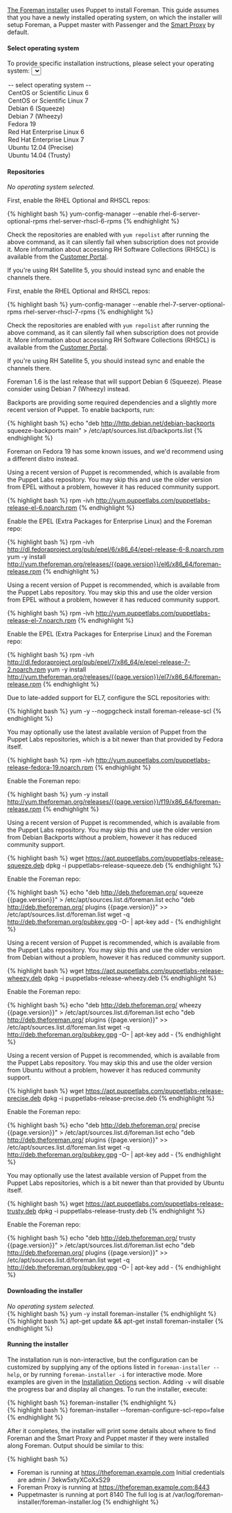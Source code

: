 [The Foreman installer](/manuals/{{page.version}}/index.html#3.2ForemanInstaller) uses Puppet to install Foreman. This guide assumes that you have a newly installed operating system, on which the installer will setup Foreman, a Puppet master with Passenger and the [Smart Proxy](/manuals/{{page.version}}/index.html#4.3SmartProxies) by default.

#### Select operating system

<script type="text/javascript">
function update_quickstart_os(select) {
  var os = select.value;
  $(".quickstart_os").hide();
  if (os && os != 'none') {
    $(".quickstart_os_"+os).show();
  } else {
    $(".quickstart_os_none").show();
  }
}
</script>

To provide specific installation instructions, please select your operating system:
<select onChange="update_quickstart_os(this);">
  <option value="none">-- select operating system --</option>
  <option value="el6">CentOS or Scientific Linux 6</option>
  <option value="el7">CentOS or Scientific Linux 7</option>
  <option value="debian6">Debian 6 (Squeeze)</option>
  <option value="debian7">Debian 7 (Wheezy)</option>
  <option value="fedora19">Fedora 19</option>
  <option value="rhel6">Red Hat Enterprise Linux 6</option>
  <option value="rhel7">Red Hat Enterprise Linux 7</option>
  <option value="ubuntu1204">Ubuntu 12.04 (Precise)</option>
  <option value="ubuntu1404">Ubuntu 14.04 (Trusty)</option>
</select>

#### Repositories

<div class="quickstart_os quickstart_os_none">
  <i>No operating system selected.</i>
</div>

<div class="quickstart_os quickstart_os_rhel6">
  <p>First, enable the RHEL Optional and RHSCL repos:</p>

{% highlight bash %}
yum-config-manager --enable rhel-6-server-optional-rpms rhel-server-rhscl-6-rpms
{% endhighlight %}

  <p>
    Check the repositories are enabled with <code>yum repolist</code> after running the above command, as it can silently fail when subscription does not provide it.
    More information about accessing RH Software Collections (RHSCL) is available from the <a href="https://access.redhat.com/solutions/472793">Customer Portal</a>.
  </p>

  <p>If you're using RH Satellite 5, you should instead sync and enable the channels there.</p>
</div>

<div class="quickstart_os quickstart_os_rhel7">
  <p>First, enable the RHEL Optional and RHSCL repos:</p>

{% highlight bash %}
yum-config-manager --enable rhel-7-server-optional-rpms rhel-server-rhscl-7-rpms
{% endhighlight %}

  <p>
    Check the repositories are enabled with <code>yum repolist</code> after running the above command, as it can silently fail when subscription does not provide it.
    More information about accessing RH Software Collections (RHSCL) is available from the <a href="https://access.redhat.com/solutions/472793">Customer Portal</a>.
  </p>

  <p>If you're using RH Satellite 5, you should instead sync and enable the channels there.</p>
</div>

<div class="quickstart_os quickstart_os_debian6">
  <div class="alert alert-info">
    Foreman 1.6 is the last release that will support Debian 6 (Squeeze).  Please consider using Debian 7 (Wheezy) instead.
  </div>

  <p>Backports are providing some required dependencies and a slightly more recent version of Puppet. To enable backports, run:</p>

{% highlight bash %}
echo "deb http://http.debian.net/debian-backports squeeze-backports main" > /etc/apt/sources.list.d/backports.list
{% endhighlight %}
</div>

<div class="quickstart_os quickstart_os_fedora19 alert alert-info">
  Foreman on Fedora 19 has some known issues, and we'd recommend using a different distro instead.
</div>

<div class="quickstart_os quickstart_os_rhel6 quickstart_os_el6">
  <p>
    Using a recent version of Puppet is recommended, which is available from the Puppet Labs repository.
    You may skip this and use the older version from EPEL without a problem, however it has reduced community support.
  </p>

{% highlight bash %}
rpm -ivh http://yum.puppetlabs.com/puppetlabs-release-el-6.noarch.rpm
{% endhighlight %}

  <p>Enable the EPEL (Extra Packages for Enterprise Linux) and the Foreman repo:</p>

{% highlight bash %}
rpm -ivh http://dl.fedoraproject.org/pub/epel/6/x86_64/epel-release-6-8.noarch.rpm
yum -y install http://yum.theforeman.org/releases/{{page.version}}/el6/x86_64/foreman-release.rpm
{% endhighlight %}
</div>

<div class="quickstart_os quickstart_os_rhel7 quickstart_os_el7">
  <p>
    Using a recent version of Puppet is recommended, which is available from the Puppet Labs repository.
    You may skip this and use the older version from EPEL without a problem, however it has reduced community support.
  </p>

{% highlight bash %}
rpm -ivh http://yum.puppetlabs.com/puppetlabs-release-el-7.noarch.rpm
{% endhighlight %}

  <p>Enable the EPEL (Extra Packages for Enterprise Linux) and the Foreman repo:</p>

{% highlight bash %}
rpm -ivh http://dl.fedoraproject.org/pub/epel/7/x86_64/e/epel-release-7-2.noarch.rpm
yum -y install http://yum.theforeman.org/releases/{{page.version}}/el7/x86_64/foreman-release.rpm
{% endhighlight %}
</div>

<div class="quickstart_os quickstart_os_el7">
  <p>Due to late-added support for EL7, configure the SCL repositories with:</p>

{% highlight bash %}
yum -y --nogpgcheck install foreman-release-scl
{% endhighlight %}
</div>

<div class="quickstart_os quickstart_os_fedora19">
  <p>
    You may optionally use the latest available version of Puppet from the Puppet Labs repositories, which is
    a bit newer than that provided by Fedora itself.
  </p>

{% highlight bash %}
rpm -ivh http://yum.puppetlabs.com/puppetlabs-release-fedora-19.noarch.rpm
{% endhighlight %}

  <p>Enable the Foreman repo:</p>

{% highlight bash %}
yum -y install http://yum.theforeman.org/releases/{{page.version}}/f19/x86_64/foreman-release.rpm
{% endhighlight %}
</div>

<div class="quickstart_os quickstart_os_debian6">
  <p>
    Using a recent version of Puppet is recommended, which is available from the Puppet Labs repository.
    You may skip this and use the older version from Debian Backports without a problem, however it has reduced community support.
  </p>

{% highlight bash %}
wget https://apt.puppetlabs.com/puppetlabs-release-squeeze.deb
dpkg -i puppetlabs-release-squeeze.deb
{% endhighlight %}

  <p>Enable the Foreman repo:</p>

{% highlight bash %}
echo "deb http://deb.theforeman.org/ squeeze {{page.version}}" > /etc/apt/sources.list.d/foreman.list
echo "deb http://deb.theforeman.org/ plugins {{page.version}}" >> /etc/apt/sources.list.d/foreman.list
wget -q http://deb.theforeman.org/pubkey.gpg -O- | apt-key add -
{% endhighlight %}
</div>

<div class="quickstart_os quickstart_os_debian7">
  <p>
    Using a recent version of Puppet is recommended, which is available from the Puppet Labs repository.
    You may skip this and use the older version from Debian without a problem, however it has reduced community support.
  </p>

{% highlight bash %}
wget https://apt.puppetlabs.com/puppetlabs-release-wheezy.deb
dpkg -i puppetlabs-release-wheezy.deb
{% endhighlight %}

  <p>Enable the Foreman repo:</p>

{% highlight bash %}
echo "deb http://deb.theforeman.org/ wheezy {{page.version}}" > /etc/apt/sources.list.d/foreman.list
echo "deb http://deb.theforeman.org/ plugins {{page.version}}" >> /etc/apt/sources.list.d/foreman.list
wget -q http://deb.theforeman.org/pubkey.gpg -O- | apt-key add -
{% endhighlight %}
</div>

<div class="quickstart_os quickstart_os_ubuntu1204">
  <p>
    Using a recent version of Puppet is recommended, which is available from the Puppet Labs repository.
    You may skip this and use the older version from Ubuntu without a problem, however it has reduced community support.
  </p>

{% highlight bash %}
wget https://apt.puppetlabs.com/puppetlabs-release-precise.deb
dpkg -i puppetlabs-release-precise.deb
{% endhighlight %}

  <p>Enable the Foreman repo:</p>

{% highlight bash %}
echo "deb http://deb.theforeman.org/ precise {{page.version}}" > /etc/apt/sources.list.d/foreman.list
echo "deb http://deb.theforeman.org/ plugins {{page.version}}" >> /etc/apt/sources.list.d/foreman.list
wget -q http://deb.theforeman.org/pubkey.gpg -O- | apt-key add -
{% endhighlight %}
</div>

<div class="quickstart_os quickstart_os_ubuntu1404">
  <p>
    You may optionally use the latest available version of Puppet from the Puppet Labs repositories, which is
    a bit newer than that provided by Ubuntu itself.
  </p>

{% highlight bash %}
wget https://apt.puppetlabs.com/puppetlabs-release-trusty.deb
dpkg -i puppetlabs-release-trusty.deb
{% endhighlight %}

  <p>Enable the Foreman repo:</p>

{% highlight bash %}
echo "deb http://deb.theforeman.org/ trusty {{page.version}}" > /etc/apt/sources.list.d/foreman.list
echo "deb http://deb.theforeman.org/ plugins {{page.version}}" >> /etc/apt/sources.list.d/foreman.list
wget -q http://deb.theforeman.org/pubkey.gpg -O- | apt-key add -
{% endhighlight %}
</div>

#### Downloading the installer

<div class="quickstart_os quickstart_os_none">
  <i>No operating system selected.</i>
</div>

<div class="quickstart_os quickstart_os_rhel6 quickstart_os_el6 quickstart_os_rhel7 quickstart_os_el7 quickstart_os_fedora19">
{% highlight bash %}
yum -y install foreman-installer
{% endhighlight %}
</div>

<div class="quickstart_os quickstart_os_debian6 quickstart_os_debian7 quickstart_os_ubuntu1204 quickstart_os_ubuntu1404">
{% highlight bash %}
apt-get update && apt-get install foreman-installer
{% endhighlight %}
</div>

#### Running the installer

The installation run is non-interactive, but the configuration can be customized by supplying any of the options listed in `foreman-installer --help`, or by running `foreman-installer -i` for interactive mode.  More examples are given in the [Installation Options](/manuals/{{page.version}}/index.html#3.2.2InstallerOptions) section.  Adding `-v` will disable the progress bar and display all changes.  To run the installer, execute:

<div class="quickstart_os quickstart_os_none quickstart_os_el6 quickstart_os_rhel6 quickstart_os_rhel7 quickstart_os_debian6 quickstart_os_debian7 quickstart_os_ubuntu1204 quickstart_os_ubuntu1404">
{% highlight bash %}
foreman-installer
{% endhighlight %}
</div>

<div class="quickstart_os quickstart_os_el7">
{% highlight bash %}
foreman-installer --foreman-configure-scl-repo=false
{% endhighlight %}
</div>

After it completes, the installer will print some details about where to find Foreman and the Smart Proxy and Puppet master if they were installed along Foreman. Output should be similar to this:

{% highlight bash %}
  * Foreman is running at https://theforeman.example.com
      Initial credentials are admin / 3ekw5xtyXCoXxS29
  * Foreman Proxy is running at https://theforeman.example.com:8443
  * Puppetmaster is running at port 8140
  The full log is at /var/log/foreman-installer/foreman-installer.log
{% endhighlight %}
